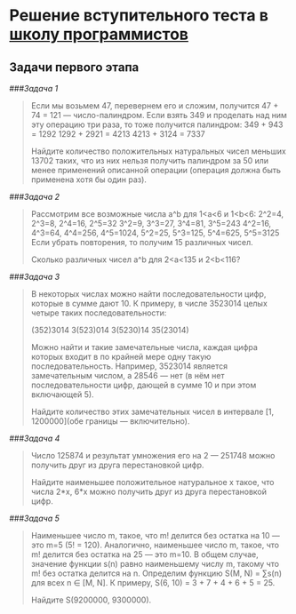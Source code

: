 Решение вступительного теста в [школу программистов](https://school.hh.ru)
===================
Задачи первого этапа
---
###_Задача 1_
> Если мы возьмем 47, перевернем его и сложим, получится 47 + 74 = 121 — число-палиндром.
> Если взять 349 и проделать над ним эту операцию три раза, то тоже получится палиндром:
> 349 + 943 = 1292
> 1292 + 2921 = 4213
> 4213 + 3124 = 7337
> 
> Найдите количество положительных натуральных чисел меньших 13702  таких,
> что из них нельзя получить палиндром за 50 или менее применений описанной операции (операция должна быть применена хотя бы один раз).

###_Задача 2_
> Рассмотрим все возможные числа a^b для 1<a<6 и 1<b<6: 
> 2^2=4, 2^3=8, 2^4=16, 2^5=32 3^2=9, 3^3=27, 3^4=81, 3^5=243 4^2=16, 4^3=64, 4^4=256, 4^5=1024, 5^2=25, 5^3=125, 5^4=625, 5^5=3125 
> Если убрать повторения, то получим 15 различных чисел.
>
> Сколько различных чисел a^b для 2<a<135 и 2<b<116? 

###_Задача 3_
> В некоторых числах можно найти последовательности цифр, которые в сумме дают 10. К примеру, в числе 3523014 целых четыре таких последовательности:
>
> (352)3014
> 3(523)014
> 3(5230)14
> 35(23014)
>
> Можно найти и такие замечательные числа, каждая цифра которых входит в по крайней мере одну такую последовательность.
> Например, 3523014 является замечательным числом, а 28546 — нет (в нём нет последовательности цифр, дающей в сумме 10 и при этом включающей 5). 
>
> Найдите количество этих замечательных чисел в интервале \[1, 1200000\](обе границы — включительно). 

###_Задача 4_
> Число 125874 и результат умножения его на 2 — 251748 можно получить друг из друга перестановкой цифр.
>
> Найдите наименьшее положительное натуральное x такое, что числа 2\*x, 6\*x можно получить друг из друга перестановкой цифр. 

###_Задача 5_
> Наименьшее число m, такое, что m! делится без остатка на 10 — это m=5 (5! = 120). 
> Аналогично, наименьшее число m, такое, что m! делится без остатка на 25 — это m=10. 
> В общем случае, значение функции s(n) равно наименьшему числу m, такому что m! без остатка делится на n. 
> Определим функцию S(M, N) = ∑s(n) для всех n ∈ \[M, N\]. К примеру, S(6, 10) = 3 + 7 + 4 + 6 + 5 = 25.
>
> Найдите S(9200000, 9300000). 

